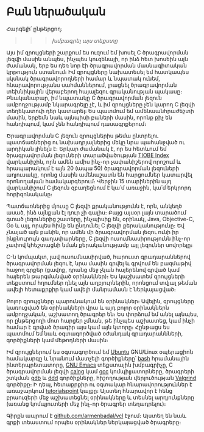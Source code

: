 # Բան ներածական

Հարգելի՛ ընթերցող։

>>> _խմբագրել այս տեքստը_

Այս իմ զրույցների շարքում ես ուզում եմ խոսել C ծրագրավորման լեզվի մասին անպես, ինչպես կուզենայի, որ ինձ հետ խոսեին այն ժամանակ, երբ ես դեռ նոր էի ծրագրավորման մասնագիտական կրթություն ստանում։ Իմ զրույցները նախատեսել եմ հատկապես սկսնակ ծրագրավորողների համար և նպատակ ունեմ, հնարավորությանս սահմաններում, լրացնել ծրագրավորման տեխնիկային վերաբերող հայալեզու գրականության պակասը։ Բնականաբար, իմ նպատակը C ծրագրավորման լեզուն ամբողջությամբ նկարագրելը չէ, և իմ զրույցները չեն կարող C լեզվի տեղեկատուի դեր կատարել։ Ես պատմում եմ ամենաանհրաժեշտի մասին, երբեմն նաև այնպիսի բաների մասին, որոնք քիչ են հանդիպում, կամ չեն հանդիպում դասագրքերում։

Ծրագրավորման C լեզուն զրույցներիս թեմա ընտրելու պատճառներից ու նախադրյալներից մեկը նրա պահանջված ու արդիկան լինելն է։ Երկար ժամանակ է, որ ես հետևում եմ ծրագրավորման լեզուների տարածվածության [TIOBE Index](http://www.tiobe.com/index.php/content/paperinfo/tpci/index.html) վարկանիշին, որն ամեն ամիս ինչ-որ չափանիշերով որոշում և հրապարակում է այն 20 (ապա 50) ծրագրավորման լեզուների աղյուսակը, որոնց մասին ամենաշատն են հարցումներ կատարվել որոնողական համակարգերում։ Վերջին 15 տարիներին այդ վարկանիշում C լեզուն զբաղեցնում է կա՛մ առաջին, կա՛մ երկրորդ հորիզոնականը։

Պատճառներից մյուսը C լեզվի քրականությունն է, որն, անկեղծ ասած, ինձ այնքան էլ դուր չի գալիս։ Բայց այսօր լայն տարածում գտած լեզուներից շատերը, ինչպիսիք են, օրինակ, Java, Objective-C, Go և այլ, որպես հիմք են ընդունել C լեզվի քերականությունը։ Եվ չնայած այն բանին, որ ամեն մի ծրագրավորման լեզու ունի իր ինքնուրույն գաղափարները, C լեզվի ուսումնասիրությունն ինչ-որ չափով կհեշտացնի նման քերականությամբ այլ լեզուներ սովորելը։

C-ն կոմպակտ, լավ ուսումնասիրված, հարուստ գրադարաններով ծրագրավորման լեզու է, նրա մասին գրվել և գրվում են բազմաթիվ հաջող գրքեր (ցավոք, դրանց մեջ չկան հայերենով գրված կամ հայերեն թարգմանված օրինակներ)։ Ես կաշխատեմ զրույցների տեքստում հղումներ դնել այն աղբյուրներին, որոնցում տվյալ թեման ավելի հետաքրքիր կամ ավելի մանրամասն է ներկայացված։

Բոլոր զրույցները պարունակում են օրինակներ։ Ավելին, զրույցները կառուցված են օրինակների վրա և այդ բոլոր օրինակներն ամբողջական, աշխատող ծրագրեր են։ Ես փորձում եմ անել այնպես, որ ընթերցողի մոտ հարցեր չմնան, թե ինչպես աշխատեց, կամ ինչի համար է գրված ծրագիր այս կամ այն կտորը։ Հընթացս ես պատմում եմ նաև օգտագործված օժանդակ գրադարաննների, գործիքների կամ մեթոդների մասին։

Իմ զրույցներում ես օգտագործում եմ [Ubuntu](http://www.ubuntu.com/) GNU/Linux օպերացիոն համակարգը և նրանում մատչելի գործիքները՝ [bash](https://www.gnu.org/software/bash/bash.html) հրամանային ինտերպրետատորը, [GNU Emacs](http://www.gnu.org/software/emacs/) տեքստային խմբագրիչը, C ծրագրավորման լեզվի [calng](http://clang.llvm.org/) կամ [gcc](http://gcc.gnu.org/) կոմպիլյատորները, ծրագրերի շտկման [gdb](http://www.gnu.org/software/gdb/) և [ddd](https://www.gnu.org/software/ddd/) գործիքները, հիշողության վերլուծության [Valgrind](http://www.valgrind.org/) գործիքը։ Ի դեպ, հետաքրքիր ու օգտակար հնարավորություններ է առաջարկում [tutorialspoint](http://www.tutorialspoint.com/codingground.htm) կայքը։ Այստեղ հնարավոր է հենց բրաուզերի մեջ աշխատեցնել օրինակները և տեսնել արդյունքները (առանց կոմպյուտերի մեջ ինչ-որ ծրագրեր տեղադրելու)։

Գիրքն ապրում է [github.com/armenbadal/vcl](https://github.com/armenbadal/vcl) էջում։ Այստեղ են նաև գրքի տեաստում որպես օրինակներ ներկայացված ծրագրերը։
